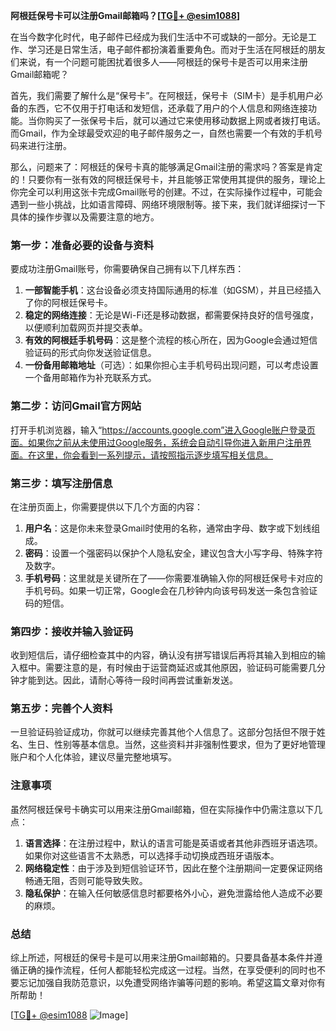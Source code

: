 **阿根廷保号卡可以注册Gmail邮箱吗？[[TG💪+ @esim1088](https://t.me/s/esim1088)]**

在当今数字化时代，电子邮件已经成为我们生活中不可或缺的一部分。无论是工作、学习还是日常生活，电子邮件都扮演着重要角色。而对于生活在阿根廷的朋友们来说，有一个问题可能困扰着很多人——阿根廷的保号卡是否可以用来注册Gmail邮箱呢？

首先，我们需要了解什么是“保号卡”。在阿根廷，保号卡（SIM卡）是手机用户必备的东西，它不仅用于打电话和发短信，还承载了用户的个人信息和网络连接功能。当你购买了一张保号卡后，就可以通过它来使用移动数据上网或者拨打电话。而Gmail，作为全球最受欢迎的电子邮件服务之一，自然也需要一个有效的手机号码来进行注册。

那么，问题来了：阿根廷的保号卡真的能够满足Gmail注册的需求吗？答案是肯定的！只要你有一张有效的阿根廷保号卡，并且能够正常使用其提供的服务，理论上你完全可以利用这张卡完成Gmail账号的创建。不过，在实际操作过程中，可能会遇到一些小挑战，比如语言障碍、网络环境限制等。接下来，我们就详细探讨一下具体的操作步骤以及需要注意的地方。

### 第一步：准备必要的设备与资料

要成功注册Gmail账号，你需要确保自己拥有以下几样东西：
1. **一部智能手机**：这台设备必须支持国际通用的标准（如GSM），并且已经插入了你的阿根廷保号卡。
2. **稳定的网络连接**：无论是Wi-Fi还是移动数据，都需要保持良好的信号强度，以便顺利加载网页并提交表单。
3. **有效的阿根廷手机号码**：这是整个流程的核心所在，因为Google会通过短信验证码的形式向你发送验证信息。
4. **一份备用邮箱地址**（可选）：如果你担心主手机号码出现问题，可以考虑设置一个备用邮箱作为补充联系方式。

### 第二步：访问Gmail官方网站

打开手机浏览器，输入“https://accounts.google.com”进入Google账户登录页面。如果你之前从未使用过Google服务，系统会自动引导你进入新用户注册界面。在这里，你会看到一系列提示，请按照指示逐步填写相关信息。

### 第三步：填写注册信息

在注册页面上，你需要提供以下几个方面的内容：
1. **用户名**：这是你未来登录Gmail时使用的名称，通常由字母、数字或下划线组成。
2. **密码**：设置一个强密码以保护个人隐私安全，建议包含大小写字母、特殊字符及数字。
3. **手机号码**：这里就是关键所在了——你需要准确输入你的阿根廷保号卡对应的手机号码。如果一切正常，Google会在几秒钟内向该号码发送一条包含验证码的短信。

### 第四步：接收并输入验证码

收到短信后，请仔细检查其中的内容，确认没有拼写错误后再将其输入到相应的输入框中。需要注意的是，有时候由于运营商延迟或其他原因，验证码可能需要几分钟才能到达。因此，请耐心等待一段时间再尝试重新发送。

### 第五步：完善个人资料

一旦验证码验证成功，你就可以继续完善其他个人信息了。这部分包括但不限于姓名、生日、性别等基本信息。当然，这些资料并非强制性要求，但为了更好地管理账户和个人化体验，建议尽量完整地填写。

### 注意事项

虽然阿根廷保号卡确实可以用来注册Gmail邮箱，但在实际操作中仍需注意以下几点：
1. **语言选择**：在注册过程中，默认的语言可能是英语或者其他非西班牙语选项。如果你对这些语言不太熟悉，可以选择手动切换成西班牙语版本。
2. **网络稳定性**：由于涉及到短信验证环节，因此在整个注册期间一定要保证网络畅通无阻，否则可能导致失败。
3. **隐私保护**：在输入任何敏感信息时都要格外小心，避免泄露给他人造成不必要的麻烦。

### 总结

综上所述，阿根廷的保号卡是可以用来注册Gmail邮箱的。只要具备基本条件并遵循正确的操作流程，任何人都能轻松完成这一过程。当然，在享受便利的同时也不要忘记加强自我防范意识，以免遭受网络诈骗等问题的影响。希望这篇文章对你有所帮助！

[[TG💪+ @esim1088](https://t.me/s/esim1088) ![Image](https://i.postimg.cc/4NQfJmqS/Snipaste-2025-05-13-00-14-12.png)]